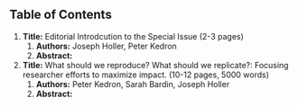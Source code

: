 ## Table of Contents

1. **Title:** Editorial Introdcution to the Special Issue (2-3 pages)
    1. **Authors:** Joseph Holler, Peter Kedron 
    2. **Abstract:**
2. **Title:** What should we reproduce? What should we replicate?: Focusing researcher efforts to maximize impact. (10-12 pages, 5000 words)   
    1. **Authors:** Peter Kedron, Sarah Bardin, Joseph Holler 
    2. **Abstract:**
